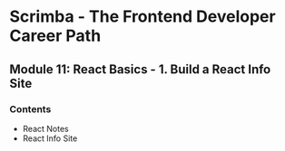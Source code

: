 # Scrimba - The Frontend Developer Career Path
## Module 11: React Basics - 1. Build a React Info Site ##

### Contents ###

* React Notes
* React Info Site
